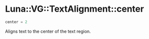 # Luna::VG::TextAlignment::center

```c++
center = 2
```

Aligns text to the center of the text region. 

